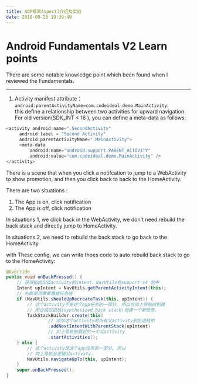 ```yaml
---
title: AOP框架AspectJ介绍及实战
date: 2018-09-28 19:39:49
---
```

# Android Fundamentals V2 Learn points

There are some notable  knowledge point which been found when I reviewed the Fundamentals.

---

1. Activity manifest attribute：`android:parentActivityName=com.codeideal.demo.MainActivity`:  
this define a relationship between two activities for upward navigation. For old version(SDK_INT < 16 ), you can define a meta-data as follows:
 ```java
<activity android:name=".SecondActivity"
      android:label = "Second Activity"
      android:parentActivityName=".MainActivity">
      <meta-data
          android:name="android.support.PARENT_ACTIVITY"
          android:value="com.codeideal.demo.MainActivity" />
</activity>
```

There is a scene that when you click a notifcation to jump to a WebActivity to show promotion, and then you click back to back to the HomeActivity.

There are two situations :
  1.  The App is on, click notification
  2.  The App is off, click notification

In situations 1, we click back in the WebActivity, we don't need rebuild the back stack and directly jump to HomeActivity.

In situations 2, we need to rebuild the back stack to go back to the HomeActivity

with These config, we can write thoes code to auto rebuild back stack to go to the HomeActivity:
```java
@Override
public void onBackPressed() {
    // 获得指向父级activity的intent，NavUtils在support v4 包中
    Intent upIntent = NavUtils.getParentActivityIntent(this);
    // 判断是否需要重建任务栈
    if (NavUtils.shouldUpRecreateTask(this, upIntent)) {
        // 这个activity不是这个app任务的一部分, 所以当向上导航时创建
        // 用合成后退栈(synthesized back stack)创建一个新任务。
        TaskStackBuilder.create(this)
                // 添加这个activity的所有父activity到后退栈中
                .addNextIntentWithParentStack(upIntent)
                // 向上导航到最近的一个父activity
                .startActivities();
    } else {
        // 这个activity是这个app任务的一部分, 所以
        // 向上导航至逻辑父activity.
        NavUtils.navigateUpTo(this, upIntent);
    }
    super.onBackPressed();
}
```